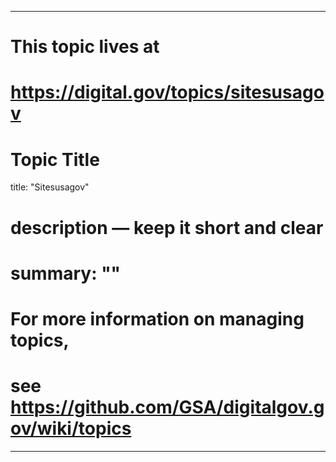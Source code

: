 
---
# This topic lives at
# https://digital.gov/topics/sitesusagov

# Topic Title
title: "Sitesusagov"

# description — keep it short and clear
# summary: ""


# For more information on managing topics,
# see https://github.com/GSA/digitalgov.gov/wiki/topics
---